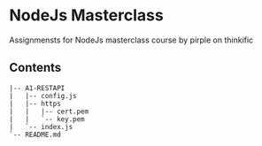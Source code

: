# NodeJs Masterclass
Assignmensts for NodeJs masterclass course by pirple on thinkific

## Contents
```
|-- A1-RESTAPI
|   |-- config.js
|   |-- https
|   |   |-- cert.pem
|   |   `-- key.pem
|   `-- index.js
`-- README.md

```

